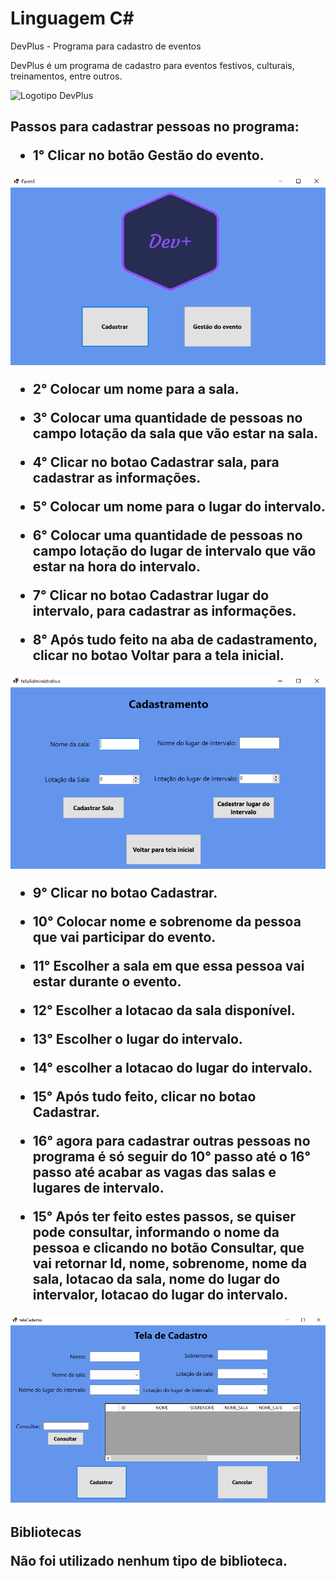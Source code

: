 # Linguagem C#
DevPlus - Programa para cadastro de eventos 

DevPlus é um programa de cadastro para eventos festivos, culturais, treinamentos, entre outros.

![Logotipo DevPlus](https://github.com/Gabriel-Simon07/projetoGO/blob/master/logotipo_DevPlus.png)

<h2>Passos para cadastrar pessoas no programa:

* 1° Clicar no botão **Gestão do evento**.

![TelaMenu](https://github.com/Gabriel-Simon07/DevPlus1.0/blob/master/telaMenu.png)

* 2° Colocar um nome para a sala.

* 3° Colocar uma quantidade de pessoas no campo **lotação da sala** que vão estar na sala.

* 4° Clicar no botao **Cadastrar sala**, para cadastrar as informações.

* 5° Colocar um nome para o lugar do intervalo.

* 6° Colocar uma quantidade de pessoas no campo **lotação do lugar de intervalo** que vão estar na hora do intervalo.

* 7° Clicar no botao **Cadastrar lugar do intervalo**, para cadastrar as informações.

* 8° Após tudo feito na aba de cadastramento, clicar no botao **Voltar para a tela inicial**.

![TelaDeCadastramento](https://github.com/Gabriel-Simon07/DevPlus1.0/blob/master/telaCadastramento.png)

* 9° Clicar no botao **Cadastrar**.

* 10° Colocar nome e sobrenome da pessoa que vai participar do evento.

* 11° Escolher a sala em que essa pessoa vai estar durante o evento.

* 12° Escolher a lotacao da sala disponível.

* 13° Escolher o lugar do intervalo. 

* 14° escolher a lotacao do lugar do intervalo.

* 15° Após tudo feito, clicar no botao **Cadastrar**.

* 16° agora para cadastrar outras pessoas no programa é só seguir do **10° passo até o 16° passo** até acabar as vagas das salas e lugares de intervalo.

* 15° Após ter feito estes passos, se quiser pode consultar, informando o nome da pessoa e clicando no botão **Consultar**, que vai retornar Id, nome, sobrenome, nome da sala, lotacao da sala, nome do lugar do intervalor, lotacao do lugar do intervalo.

![TelaDeCadastro](https://github.com/Gabriel-Simon07/DevPlus1.0/blob/master/telaCadastro.png)

<h2>Bibliotecas

Não foi utilizado nenhum tipo de biblioteca.










